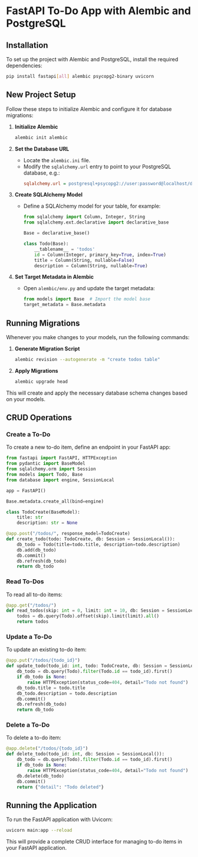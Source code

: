 # FastAPI To-Do App with Alembic and PostgreSQL

## Installation
To set up the project with Alembic and PostgreSQL, install the required dependencies:
```sh
pip install fastapi[all] alembic psycopg2-binary uvicorn
```

## New Project Setup
Follow these steps to initialize Alembic and configure it for database migrations:

1. **Initialize Alembic**
   ```sh
   alembic init alembic
   ```
2. **Set the Database URL**
   - Locate the `alembic.ini` file.
   - Modify the `sqlalchemy.url` entry to point to your PostgreSQL database, e.g.:
     ```ini
     sqlalchemy.url = postgresql+psycopg2://user:password@localhost/dbname
     ```

3. **Create SQLAlchemy Model**
   - Define a SQLAlchemy model for your table, for example:
     ```python
     from sqlalchemy import Column, Integer, String
     from sqlalchemy.ext.declarative import declarative_base

     Base = declarative_base()

     class Todo(Base):
         __tablename__ = 'todos'
         id = Column(Integer, primary_key=True, index=True)
         title = Column(String, nullable=False)
         description = Column(String, nullable=True)
     ```

4. **Set Target Metadata in Alembic**
   - Open `alembic/env.py` and update the target metadata:
     ```python
     from models import Base  # Import the model base
     target_metadata = Base.metadata
     ```

## Running Migrations
Whenever you make changes to your models, run the following commands:

1. **Generate Migration Script**
   ```sh
   alembic revision --autogenerate -m "create todos table"
   ```

2. **Apply Migrations**
   ```sh
   alembic upgrade head
   ```

This will create and apply the necessary database schema changes based on your models.

## CRUD Operations

### Create a To-Do
To create a new to-do item, define an endpoint in your FastAPI app:
```python
from fastapi import FastAPI, HTTPException
from pydantic import BaseModel
from sqlalchemy.orm import Session
from models import Todo, Base
from database import engine, SessionLocal

app = FastAPI()

Base.metadata.create_all(bind=engine)

class TodoCreate(BaseModel):
    title: str
    description: str = None

@app.post("/todos/", response_model=TodoCreate)
def create_todo(todo: TodoCreate, db: Session = SessionLocal()):
    db_todo = Todo(title=todo.title, description=todo.description)
    db.add(db_todo)
    db.commit()
    db.refresh(db_todo)
    return db_todo
```

### Read To-Dos
To read all to-do items:
```python
@app.get("/todos/")
def read_todos(skip: int = 0, limit: int = 10, db: Session = SessionLocal()):
    todos = db.query(Todo).offset(skip).limit(limit).all()
    return todos
```

### Update a To-Do
To update an existing to-do item:
```python
@app.put("/todos/{todo_id}")
def update_todo(todo_id: int, todo: TodoCreate, db: Session = SessionLocal()):
    db_todo = db.query(Todo).filter(Todo.id == todo_id).first()
    if db_todo is None:
        raise HTTPException(status_code=404, detail="Todo not found")
    db_todo.title = todo.title
    db_todo.description = todo.description
    db.commit()
    db.refresh(db_todo)
    return db_todo
```

### Delete a To-Do
To delete a to-do item:
```python
@app.delete("/todos/{todo_id}")
def delete_todo(todo_id: int, db: Session = SessionLocal()):
    db_todo = db.query(Todo).filter(Todo.id == todo_id).first()
    if db_todo is None:
        raise HTTPException(status_code=404, detail="Todo not found")
    db.delete(db_todo)
    db.commit()
    return {"detail": "Todo deleted"}
```

## Running the Application
To run the FastAPI application with Uvicorn:
```sh
uvicorn main:app --reload
```

This will provide a complete CRUD interface for managing to-do items in your FastAPI application.
